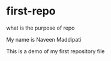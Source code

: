 # first-repo
what is the purpose of repo

My name is Naveen Maddipati

This is a demo of my first repository file
